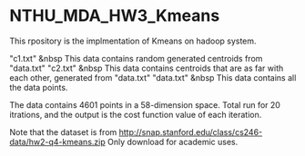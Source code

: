 # NTHU_MDA_HW3_Kmeans

This rpository is the implmentation of Kmeans on hadoop system.

"c1.txt" &nbsp This data contains random generated centroids from "data.txt"
"c2.txt" &nbsp This data contains centroids that are as far with each other, generated from "data.txt"
"data.txt" &nbsp This data contains all the data points.

The data contains 4601 points in a 58-dimension space.
Total run for 20 itrations, and the output is the cost function value of each iteration.


Note that the dataset is from http://snap.stanford.edu/class/cs246-data/hw2-q4-kmeans.zip
Only download for academic uses.
